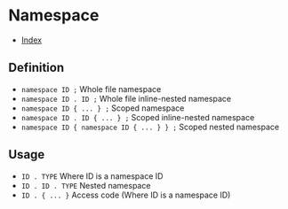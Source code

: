 # Namespace

* [Index](./Index.md)

## Definition

* ```namespace ID ;``` Whole file namespace
* ```namespace ID . ID ;``` Whole file inline-nested namespace
* ```namespace ID { ... } ;``` Scoped namespace
* ```namespace ID . ID { ... } ;``` Scoped inline-nested namespace
* ```namespace ID { namespace ID { ... } } ;``` Scoped nested namespace

## Usage

* ```ID . TYPE``` Where ID is a namespace ID  
* ```ID . ID . TYPE``` Nested namespace  
* ```ID . { ... }``` Access code (Where ID is a namespace ID)
